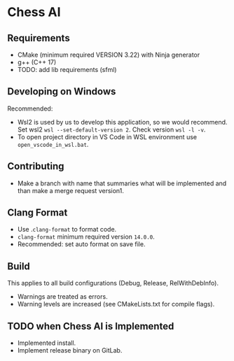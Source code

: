 # Chess AI

## Requirements
- CMake (minimum required VERSION 3.22) with Ninja generator
- g++ (C++ 17)
- TODO: add lib requirements (sfml)

## Developing on Windows
Recommended:
- Wsl2 is used by us to develop this application, so we would recommend.
Set wsl2 `wsl --set-default-version 2`. Check version `wsl -l -v`.
- To open project directory in VS Code in WSL environment use `open_vscode_in_wsl.bat`.

## Contributing
- Make a branch with name that summaries what will be implemented and than make a merge request
version1.

## Clang Format
- Use .`clang-format` to format code.
- `clang-format` minimum required version `14.0.0`.
- Recommended: set auto format on save file.

## Build
This applies to all build configurations (Debug, Release, RelWithDebInfo).
- Warnings are treated as errors.
- Warning levels are increased (see CMakeLists.txt for compile flags).

## TODO when Chess AI is Implemented
- Implemented install.
- Implement release binary on GitLab.
